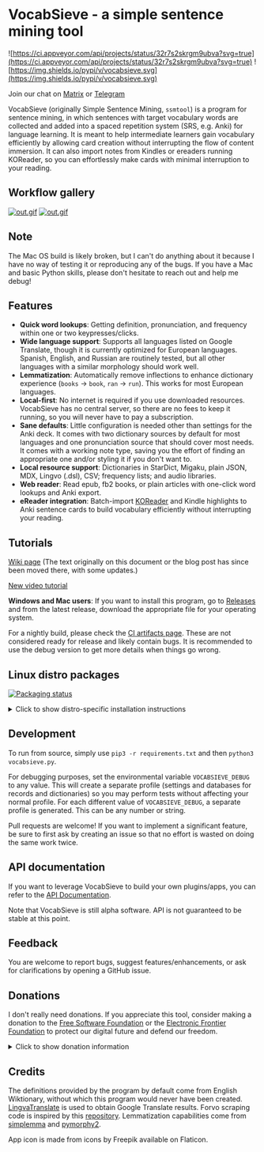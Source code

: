# VocabSieve - a simple sentence mining tool
![https://ci.appveyor.com/api/projects/status/32r7s2skrgm9ubva?svg=true](https://ci.appveyor.com/api/projects/status/32r7s2skrgm9ubva?svg=true)
![https://img.shields.io/pypi/v/vocabsieve.svg](https://img.shields.io/pypi/v/vocabsieve.svg)

Join our chat on [Matrix](https://webchat.kde.org/#/room/#flt:midov.pl) or [Telegram](https://t.me/fltchat)

VocabSieve (originally Simple Sentence Mining, `ssmtool`) is a program for sentence mining, in which sentences with target vocabulary words are collected and added into a spaced repetition system (SRS, e.g. Anki) for language learning. It is meant to help intermediate learners gain vocabulary efficiently by allowing card creation without interrupting the flow of content immersion. It can also import notes from Kindles or ereaders running KOReader, so you can effortlessly make cards with minimal interruption to your reading.

## Workflow gallery

[![out.gif](https://i.postimg.cc/vm7frv7p/out.gif)](https://postimg.cc/xkCXYM4R)
[![out.gif](https://i.postimg.cc/5yj3VjPB/out.gif)](https://postimg.cc/kR38NMPG)


## Note
The Mac OS build is likely broken, but I can't do anything about it because I have no way of testing it or reproducing any of the bugs. If you have a Mac and basic Python skills, please don't hesitate to reach out and help me debug!

## Features
- **Quick word lookups**: Getting definition, pronunciation, and frequency within one or two keypresses/clicks.
- **Wide language support**: Supports all languages listed on Google Translate, though it is currently optimized for European languages. Spanish, English, and Russian are routinely tested, but all other languages with a similar morphology should work well.
- **Lemmatization**: Automatically remove inflections to enhance dictionary experience (`books` -> `book`, `ran` -> `run`). This works for most European languages.
- **Local-first**: No internet is required if you use downloaded resources. VocabSieve has no central server, so there are no fees to keep it running, so you will never have to pay a subscription.
- **Sane defaults**: Little configuration is needed other than settings for the Anki deck. It comes with two dictionary sources by default for most languages and one pronunciation source that should cover most needs. It comes with a working note type, saving you the effort of finding an appropriate one and/or styling it if you don't want to.
- **Local resource support**: Dictionaries in StarDict, Migaku, plain JSON, MDX, Lingvo (.dsl), CSV; frequency lists; and audio libraries.
- **Web reader**: Read epub, fb2 books, or plain articles with one-click word lookups and Anki export.
- **eReader integration**: Batch-import [KOReader](https://github.com/koreader/koreader) and Kindle highlights to Anki sentence cards to build vocabulary efficiently without interrupting your reading.

## Tutorials
[Wiki page](https://wiki.freelanguagetools.org/vocabsieve_setup)
(The text originally on this document or the blog post has since been moved there, with some updates.)

[New video tutorial](https://www.youtube.com/watch?v=EHW-kBLmuHU)

**Windows and Mac users**: If you want to install this program, go to [Releases](https://github.com/FreeLanguageTools/vocabsieve/releases/) and from the latest release, download the appropriate file for your operating system. 

For a nightly build, please check the [CI artifacts page](https://ci.appveyor.com/project/1over137/vocabsieve/build/artifacts). These are not considered ready for release and likely contain bugs. It is recommended to use the debug version to get more details when things go wrong.


## Linux distro packages
[![Packaging status](https://repology.org/badge/vertical-allrepos/vocabsieve.svg)](https://repology.org/project/vocabsieve/versions)

<details>
  <summary>Click to show distro-specific installation instructions</summary>

### Gentoo

First, you need to add the ::guru overlay. Skip this section if you have already done so.
```
# eselect repository enable guru
# emaint -r guru sync
```
Install the package:
`# emerge -av app-misc/vocabsieve`

### Arch

Use your favorite AUR helper (or manually) to install the pacakge `vocabsieve`.

### Other distros

At this time, there are no packages for other distributions. If you are able to create packages for them, please tell me!

The easiest method is to download an AppImage from for a release from the Releases tab on the right. You may also download an AppImage for a nightly build on the [CI artifacts page](https://ci.appveyor.com/project/1over137/vocabsieve/build/artifacts). 

Alternatively, users should simply use `pip3` to install VocabSieve: `pip3 install --user vocabsieve`. Depends on your system, you may need to install `gcc` and `liblzo2` with headers.

Ubuntu: `apt install liblzo2-dev zlib1g-dev python3-pip python3-pyqt5`, then `pip3 install --user vocabsieve`

This should install an executable and a desktop icon and behave like any other GUI application you may have.

</details>
  
## Development
To run from source, simply use `pip3 -r requirements.txt` and then `python3 vocabsieve.py`.

For debugging purposes, set the environmental variable `VOCABSIEVE_DEBUG` to any value. This will create a separate profile (settings and databases for records and dictionaries) so you may perform tests without affecting your normal profile. For each different value of `VOCABSIEVE_DEBUG`, a separate profile is generated. This can be any number or string.

Pull requests are welcome! If you want to implement a significant feature, be sure to first ask by creating an issue so that no effort is wasted on doing the same work twice.

## API documentation
If you want to leverage VocabSieve to build your own plugins/apps, you can refer to the [API Documentation](API.md).

Note that VocabSieve is still alpha software. API is not guaranteed to be stable at this point.

## Feedback
You are welcome to report bugs, suggest features/enhancements, or ask for clarifications by opening a GitHub issue.

## Donations
I don't really need donations. If you appreciate this tool, consider making a donation to the [Free Software Foundation](https://www.fsf.org/) or the [Electronic Frontier Foundation](https://www.eff.org/) to protect our digital future and defend our freedom.

<details><summary>Click to show donation information</summary>
Send me some Monero to support this work! If you can [prove](https://www.getmonero.org/resources/user-guides/prove-payment.html) a payment of more than 0.05 XMR, you can receive prioritized support and consideration for feature requests (still, no guarantees!).

XMR Address: `89AZiqM7LD66XE9s5G7iBu4CU3i6qUu2ieCq4g3JKacn7e1xKuwe2tvWApLFvhaMR47kwNzjC4B5VL3N32MCokE2U9tGXzX`

Monero is a private, censorship-resistant cryptocurrency. Transactions are anonymous and essentially impossible to track by authorities or third-party analytics companies.

[Learn more about Monero](https://www.getmonero.org/)

If you do not have any Monero, a good way to get it is through [ChangeNow](https://changenow.io/) or [SimpleSwap](https://simpleswap.io/).
</details>

## Credits
The definitions provided by the program by default come from English Wiktionary, without which this program would never have been created. [LingvaTranslate](https://github.com/thedaviddelta/lingva-translate) is used to obtain Google Translate results. Fоrvо scraping code is inspired by this [repository](https://github.com/Rascalov/Anki-Simple-Forvo-Audio). Lemmatization capabilities come from [simplemma](https://github.com/adbar/simplemma) and [pymorphy2](https://github.com/kmike/pymorphy2).

App icon is made from icons by Freepik available on Flaticon.
